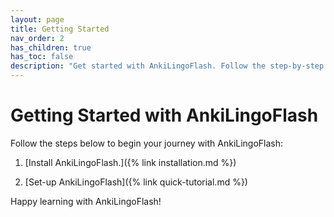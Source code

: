 ```yaml
---
layout: page
title: Getting Started
nav_order: 2
has_children: true
has_toc: false
description: "Get started with AnkiLingoFlash. Follow the step-by-step tutorial to set up and begin using this innovative language learning tool to enhance your vocabulary acquisition."
---
```


# Getting Started with AnkiLingoFlash

Follow the steps below to begin your journey with AnkiLingoFlash:

1. [Install AnkiLingoFlash.]({% link installation.md %})

2. [Set-up AnkiLingoFlash]({% link quick-tutorial.md %})


Happy learning with AnkiLingoFlash!